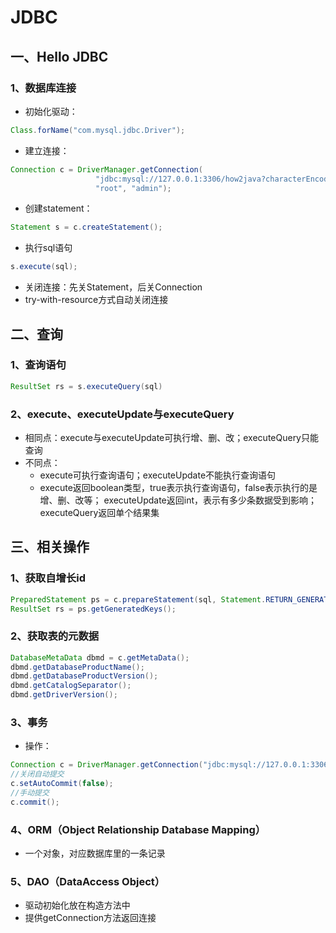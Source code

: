 # JDBC

## 一、Hello JDBC
### 1、数据库连接
* 初始化驱动：
```java
Class.forName("com.mysql.jdbc.Driver");
```
* 建立连接：
```java
Connection c = DriverManager.getConnection(
                   "jdbc:mysql://127.0.0.1:3306/how2java?characterEncoding=UTF-8",
                   "root", "admin");
```
* 创建statement：
```java
Statement s = c.createStatement();
```
* 执行sql语句
```java
s.execute(sql);
```
* 关闭连接：先关Statement，后关Connection
* try-with-resource方式自动关闭连接

## 二、查询
### 1、查询语句
```java
ResultSet rs = s.executeQuery(sql)
```
### 2、execute、executeUpdate与executeQuery
* 相同点：execute与executeUpdate可执行增、删、改；executeQuery只能查询
* 不同点：
    * execute可执行查询语句；executeUpdate不能执行查询语句
    * execute返回boolean类型，true表示执行查询语句，false表示执行的是增、删、改等；
      executeUpdate返回int，表示有多少条数据受到影响；
      executeQuery返回单个结果集

## 三、相关操作
### 1、获取自增长id
```java
PreparedStatement ps = c.prepareStatement(sql, Statement.RETURN_GENERATED_KEYS);
ResultSet rs = ps.getGeneratedKeys();
```
### 2、获取表的元数据
```java
DatabaseMetaData dbmd = c.getMetaData();
dbmd.getDatabaseProductName();
dbmd.getDatabaseProductVersion();
dbmd.getCatalogSeparator();
dbmd.getDriverVersion();
```
### 3、事务
* 操作：
```java
Connection c = DriverManager.getConnection("jdbc:mysql://127.0.0.1:3306/how2java?characterEncoding=UTF-8","root", "admin");
//关闭自动提交
c.setAutoCommit(false);
//手动提交
c.commit();
```
### 4、ORM（Object Relationship Database Mapping）
* 一个对象，对应数据库里的一条记录

### 5、DAO（DataAccess Object）
* 驱动初始化放在构造方法中
* 提供getConnection方法返回连接